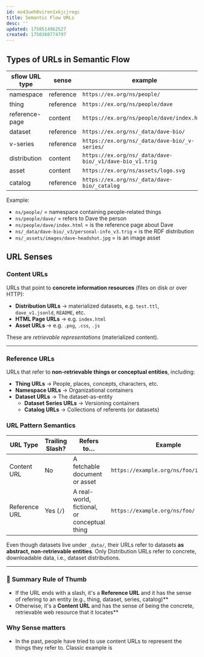 ```yaml
---
id: eo43ueh0viren1xkjcjregc
title: Semantic Flow URLs
desc: ''
updated: 1750514962527
created: 1750368774797
---
```


## Types of URLs in Semantic Flow

| sflow URL type    | sense      | example                                                  | catalog             | versioned |
|-------------------|------------|----------------------------------------------------------|---------------------|-----------|
| namespace         | reference  | `https://ex.org/ns/people/`                              | catalog.namespace   | ❌         |
| thing             | reference  | `https://ex.org/ns/people/dave`                          | thing catalog       | ❌         |
| reference-page    | content    | `https://ex.org/ns/people/dave/index.html`               | ❌                  | ❌         |
| dataset           | reference  | `https://ex.org/ns/_data/dave-bio/`                      | dataset catalog     | ✅         |
| v-series          | reference  | `https://ex.org/ns/_data/dave-bio/_v-series/`            | with dataset        | ❌         |
| distribution      | content    | `https://ex.org/ns/_data/dave-bio/_v1/dave-bio_v1.trig`  | ❌                  | ❌         |
| asset             | content    | `https://ex.org/ns/assets/logo.svg`                      | ❌                  | ❌         |
| catalog           | reference  | `https://ex.org/ns/_data/dave-bio/_catalog`              | catalog.catalog     | ✅         |

Example:
- `ns/people/` = namespace containing people-related things
- `ns/people/dave/` = refers to Dave the person
- `ns/people/dave/index.html` = is the reference page about Dave
- `ns/_data/dave-bio/_v3/personal-info_v3.trig` = is the RDF distribution
- `ns/_assets/images/dave-headshot.jpg` = is an image asset


## URL Senses

### **Content URLs**

URLs that point to **concrete information resources** (files on disk or over HTTP):

* **Distribution URLs** → materialized datasets, e.g. `test.ttl`, `dave_v1.jsonld`, `README`, etc.
* **HTML Page URLs** → e.g. `index.html`
* **Asset URLs** → e.g. `.png`, `.css`, `.js`

These are *retrievable representations* (materialized content).

---

### **Reference URLs**

URLs that refer to **non-retrievable things or conceptual entities**, including:

* **Thing URLs** → People, places, concepts, characters, etc.
* **Namespace URLs** → Organizational containers
* **Dataset URLs** → The dataset-as-entity
    * **Dataset Series URLs** → Versioning containers
    * **Catalog URLs** → Collections of referents (or datasets)


### URL Pattern Semantics

| URL Type      | Trailing Slash? | Refers to…                                    | Example                                 |
|---------------|-----------------|------------------------------------|-----------------------------------------|
| Content URL   | No              | A fetchable document or asset                 | `https://example.org/ns/foo/index.html` |
| Reference URL | Yes (`/`)       | A real-world, fictional, or conceptual thing  | `https://example.org/ns/foo/`           |

Even though datasets live under `_data/`, their URLs refer to datasets **as abstract, non-retrievable entities**. Only Distribution URLs refer to concrete, downloadable data, i.e., dataset distributions.

---

### 🧾 Summary Rule of Thumb

- If the URL ends with a slash, it's a **Reference URL** and it has the sense of refering to an entity (e.g., thing, dataset, series, catalog)**
- Otherwise, it's a **Content URL** and has the sense of being the concrete, retrievable web resource that it locates**

### Why Sense matters

- In the past, people have tried to use content URLs to represent the things they refer to. Classic example is 
